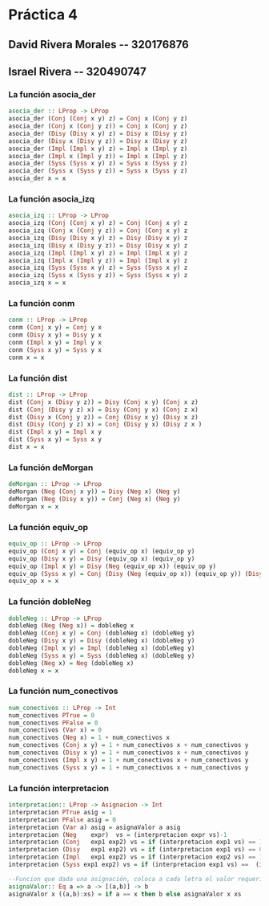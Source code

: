 # Práctica 4

## David Rivera Morales -- 320176876

## Israel Rivera -- 320490747

### La función asocia_der

<!-- Función que recibe una LProp y no importa el orden en que se ejecuten las operaciones no altere el resultado, 
siempre y cuando se mantenga intacta la secuencia de los operandos, de izquierda a la derecha sobre los elementos de la expresión  -->

```haskell
asocia_der :: LProp -> LProp
asocia_der (Conj (Conj x y) z) = Conj x (Conj y z)
asocia_der (Conj x (Conj y z)) = Conj x (Conj y z)
asocia_der (Disy (Disy x y) z) = Disy x (Disy y z)
asocia_der (Disy x (Disy y z)) = Disy x (Disy y z)
asocia_der (Impl (Impl x y) z) = Impl x (Impl y z)
asocia_der (Impl x (Impl y z)) = Impl x (Impl y z)
asocia_der (Syss (Syss x y) z) = Syss x (Syss y z)
asocia_der (Syss x (Syss y z)) = Syss x (Syss y z)
asocia_der x = x
```

### La función asocia_izq

<!--Función que recibe una LProp y no importa el orden en que se ejecuten las operaciones no altere el resultado, 
siempre y cuando se mantenga intacta la secuencia de los operandos, de derecha a la izquierda sobre los elementos de la expresión-->

```haskell
asocia_izq :: LProp -> LProp
asocia_izq (Conj (Conj x y) z) = Conj (Conj x y) z
asocia_izq (Conj x (Conj y z)) = Conj (Conj x y) z
asocia_izq (Disy (Disy x y) z) = Disy (Disy x y) z
asocia_izq (Disy x (Disy y z)) = Disy (Disy x y) z
asocia_izq (Impl (Impl x y) z) = Impl (Impl x y) z
asocia_izq (Impl x (Impl y z)) = Impl (Impl x y) z
asocia_izq (Syss (Syss x y) z) = Syss (Syss x y) z
asocia_izq (Syss x (Syss y z)) = Syss (Syss x y) z
asocia_izq x = x
```

### La función conm

<!-- Función que recibe una LProp, en el que el orden de los factores no altera el resultado, de forma exhaustiva sobre los elementos
 de la expresión cuyo operador lógico sea conjunción o disyunción. -->

```haskell
conm :: LProp -> LProp
conm (Conj x y) = Conj y x
conm (Disy x y) = Disy y x
conm (Impl x y) = Impl y x
conm (Syss x y) = Syss y x
conm x = x
```

### La función dist

<!-- Función que recibe una LProp que tenga conectores de conjunción y disyunción estos se reformulen estructuralmente
 manteniendo el mismo resultado, de forma exhaustiva sobre toda la 
expresión. -->

```haskell
dist :: LProp -> LProp
dist (Conj x (Disy y z)) = Disy (Conj x y) (Conj x z)
dist (Conj (Disy y z) x) = Disy (Conj y x) (Conj z x)
dist (Disy x (Conj y z)) = Conj (Disy x y) (Disy x z)
dist (Disy (Conj y z) x) = Conj (Disy y x) (Disy z x )
dist (Impl x y) = Impl x y
dist (Syss x y) = Syss x y
dist x = x
```

### La función deMorgan

<!-- Función que le aplica a una LProp, teniendo en cuenta que el opuesto de una conjunción es equivalente a la disyunción que 
se forma con los opuestos o negaciones de las proposiciones que conforman la conjunción y la negación de la disyunción se puede 
expresar como una conjunción conformada por los opuestos o negaciones de las proposiciones involucradas en la disyunción.-->

```haskell
deMorgan :: LProp -> LProp
deMorgan (Neg (Conj x y)) = Disy (Neg x) (Neg y)
deMorgan (Neg (Disy x y)) = Conj (Neg x) (Neg y)
deMorgan x = x
```

### La función equiv_op

<!-- Función que recibe una LProp y debido a que sus valores de verdad siempre eson iguales se pueden sustituir una por otra,
 sin afectar esos valores de verdad-->

```haskell
equiv_op :: LProp -> LProp
equiv_op (Conj x y) = Conj (equiv_op x) (equiv_op y)
equiv_op (Disy x y) = Disy (equiv_op x) (equiv_op y)
equiv_op (Impl x y) = Disy (Neg (equiv_op x)) (equiv_op y)
equiv_op (Syss x y) = Conj (Disy (Neg (equiv_op x)) (equiv_op y)) (Disy (Neg (equiv_op y)) (equiv_op x))
equiv_op x = x
```

### La función dobleNeg

<!-- Función que quita las dobles negaciones de una LProp, de forma en la cual vuelva a quedar en su forma original en cualquier caso-->

```haskell
dobleNeg :: LProp -> LProp
dobleNeg (Neg (Neg x)) = dobleNeg x
dobleNeg (Conj x y) = Conj (dobleNeg x) (dobleNeg y)
dobleNeg (Disy x y) = Disy (dobleNeg x) (dobleNeg y)
dobleNeg (Impl x y) = Impl (dobleNeg x) (dobleNeg y)
dobleNeg (Syss x y) = Syss (dobleNeg x) (dobleNeg y)
dobleNeg (Neg x) = Neg (dobleNeg x)
dobleNeg x = x
```

### La función num_conectivos

<!-- Función que redibe una LProp y cada que exista un conectivo lógico agrega 1 hasta terminar toda la expresión, haciendo que el 
 contador crezca por cada conectivo encontrado, respondiendo con el número de conectivos existentes.-->

```haskell
num_conectivos :: LProp -> Int
num_conectivos PTrue = 0
num_conectivos PFalse = 0
num_conectivos (Var x) = 0
num_conectivos (Neg x) = 1 + num_conectivos x
num_conectivos (Conj x y) = 1 + num_conectivos x + num_conectivos y
num_conectivos (Disy x y) = 1 + num_conectivos x + num_conectivos y
num_conectivos (Impl x y) = 1 + num_conectivos x + num_conectivos y
num_conectivos (Syss x y) = 1 + num_conectivos x + num_conectivos y
```

### La función interpretacion

<!-- Esta función va a tomar una LProp ψ y una asignación para regresar la interpretacion de ψ a partir de

los valores de la asignación -->

```haskell
interpretacion:: LProp -> Asignacion -> Int
interpretacion PTrue asig = 1
interpretacion PFalse asig = 0
interpretacion (Var a) asig = asignaValor a asig
interpretacion (Neg    expr)  vs = (interpretacion expr vs)-1
interpretacion (Conj   exp1 exp2) vs = if (interpretacion exp1 vs) == 1 && (interpretacion exp2 vs) == 1 then 1 else 0
interpretacion (Disy   exp1 exp2) vs = if (interpretacion exp1 vs) == 0 || (interpretacion exp2 vs) == 0 then 1 else 0 --check this
interpretacion (Impl   exp1 exp2) vs = if (interpretacion exp2 vs) == 1 || (interpretacion exp1 vs)-1 == 0 then 0 else 1
interpretacion (Syss exp1 exp2) vs = if (interpretacion exp1 vs) ==  (interpretacion exp2 vs) then 1 else 0

--Funcion que dada una asignación, coloca a cada letra el valor requerido. Auxiliar de interpretación
asignaValor:: Eq a => a -> [(a,b)] -> b
asignaValor x ((a,b):xs) = if a == x then b else asignaValor x xs
```

